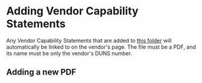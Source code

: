 # Adding Vendor Capability Statements

Any Vendor Capability Statements that are added to [this folder](https://github.com/18F/discovery/tree/master/discovery_site/static/discovery_site/capability_statements) will automatically be linked to on the vendor's page. The file must be a PDF, and its name must be only the vendor's DUNS number.

## Adding a new PDF

